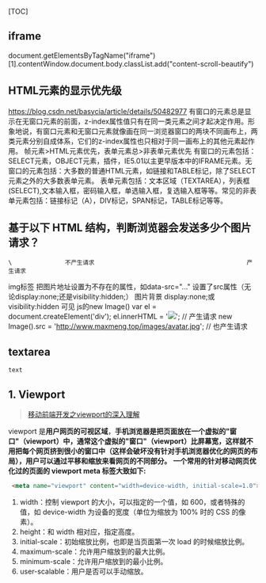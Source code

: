 [TOC]
## iframe
document.getElementsByTagName("iframe")[1].contentWindow.document.body.classList.add("content-scroll-beautify")



## HTML元素的显示优先级
https://blog.csdn.net/basycia/article/details/50482977
    有窗口的元素总是显示在无窗口元素的前面，z-index属性值只有在同一类元素之间才起决定作用。形象地说，有窗口元素和无窗口元素就像画在同一浏览器窗口的两块不同画布上，两类元素分别自成体系，它们的z-index属性也只相对于同一画布上的其他元素起作用。
    帧元素>HTML元素优先，表单元素总>非表单元素优先
    有窗口的元素包括：SELECT元素，OBJECT元素，插件，IE5.01以主更早版本中的IFRAME元素。无窗口的元素包括：大多数的普通HTML元素，如链接和TABLE标记，除了SELECT元素之外的大多数表单元素。
    表单元素包括：文本区域（TEXTAREA），列表框(SELECT),文本输入框，密码输入框，单选输入框，复选输入框等等。常见的非表单元素包括：链接标记（A），DIV标记，SPAN标记，TABLE标记等等。



## 基于以下 HTML 结构，判断浏览器会发送多少个图片请求？
	\				不产生请求										    产生请求
img标签				把图片地址设置为不存在的属性，如data-src="..."	   设置了src属性（无论display:none;还是visibility:hidden;）
图片背景			display:none;或visibility:hidden					可见
js的new Image()
																		var el = document.createElement('div');
													el.innerHTML = '<img src="http://www.maxmeng.top/images/avatar.jpg" />'; // 产生请求
												new Image().src = 'http://www.maxmeng.top/images/avatar.jpg'; // 也产生请求


## textarea
    text

## 1. Viewport ##

> [移动前端开发之viewport的深入理解](https://www.cnblogs.com/2050/p/3877280.html)

viewport 是**用户网页的可视区域**，**手机浏览器是把页面放在一个虚拟的"窗口"（viewport）中，通常这个虚拟的"窗口"（viewport）比屏幕宽，这样就不用把每个网页挤到很小的窗口中（这样会破坏没有针对手机浏览器优化的网页的布局），用户可以通过平移和缩放来看网页的不同部分。**
 **一个常用的针对移动网页优化过的页面的 viewport meta 标签大致如下:**

```html
 <meta name="viewport" content="width=device-width, initial-scale=1.0">
```

1. width：控制 viewport 的大小，可以指定的一个值，如 600，或者特殊的值，如 device-width 为设备的宽度（单位为缩放为 100% 时的 CSS 的像素）。
2. height：和 width 相对应，指定高度。
3. initial-scale：初始缩放比例，也即是当页面第一次 load 的时候缩放比例。
4. maximum-scale：允许用户缩放到的最大比例。
5. minimum-scale：允许用户缩放到的最小比例。
6. user-scalable：用户是否可以手动缩放。
